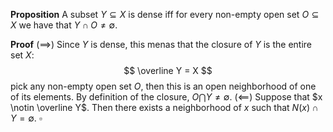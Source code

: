 **Proposition** A subset $Y \subseteq X$ is dense iff for every non-empty open set $O \subseteq X$ we have that $Y \cap O \neq \emptyset$.

**Proof** $(\implies)$ Since $Y$ is dense, this menas that the closure of $Y$ is the entire set $X$:
$$
\overline Y = X
$$
pick any non-empty open set $O$, then this is an open neighborhood of one of its elements. By definition of the closure, $O \bigcap Y \neq \emptyset$.
$(\impliedby)$ Suppose that $x \notin \overline Y$. Then there exists a neighborhood of $x$ such that $N(x) \cap Y = \emptyset$. $\square$

